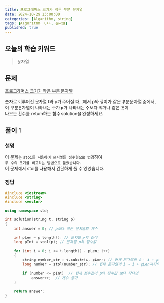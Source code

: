 ```yaml
---
title: 프로그래머스 크기가 작은 부분 문자열
date: 2024-10-29 13:00:00
categories: [Algorithm, string]
tags: [Algorithm, C++, 문자열]
published: true
---
```


## 오늘의 학습 키워드

> 문자열

## 문제

[프로그래머스 크기가 작은 부분 문자열](https://school.programmers.co.kr/learn/courses/30/lessons/147355)

숫자로 이루어진 문자열 t와 p가 주어질 때, t에서 p와 길이가 같은 부분문자열 중에서,  
이 부분문자열이 나타내는 수가 p가 나타내는 수보다 작거나 같은 것이  
나오는 횟수를 return하는 함수 solution을 완성하세요.

## 풀이 1

### 설명

이 문제는 `stoi를 사용하여 문자열를 정수형으로 변경`하여  
`두 수의 크기를 비교하는 방법으로 풀었습니다.`  
이 문제에서 stoi를 사용해서 간단하게 풀 수 있었습니다.

### 정답

```c++
#include <iostream>
#include <string>
#include <vector>

using namespace std;

int solution(string t, string p)
{
    int answer = 0; // p보다 작은 문자열의 개수

    int pLen = p.length(); // 문자열 p의 길이
    long pInt = stol(p); // 문자열 p의 정수값

    for (int i = 0; i <= t.length() - pLen; i++) 
    {
        string number_str = t.substr(i, pLen); // 현재 문자열의 i ~ i + pLen까지의 문자열
        long number = stol(number_str); // 현재 문자열의 i ~ i + pLen까지의 문자열의 정수값

        if (number <= pInt)  // 현재 정수값이 p의 정수값 보다 작다면 
            answer++;  // 개수 증가
    }

    return answer;
}
```
